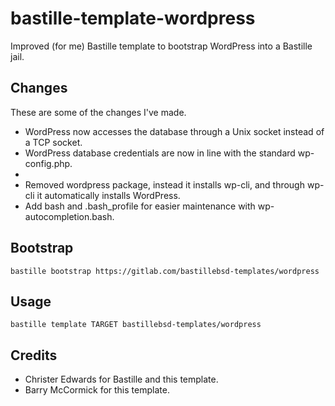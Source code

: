 # bastille-template-wordpress
Improved (for me) Bastille template to bootstrap WordPress into a Bastille jail.

## Changes
These are some of the changes I've made.
- WordPress now accesses the database through a Unix socket instead of a TCP socket.
- WordPress database credentials are now in line with the standard wp-config.php.
- 
- Removed wordpress package, instead it installs wp-cli, and through wp-cli it automatically installs WordPress.
- Add bash and .bash_profile for easier maintenance with wp-autocompletion.bash.

## Bootstrap
```shell
bastille bootstrap https://gitlab.com/bastillebsd-templates/wordpress
```

## Usage
```shell
bastille template TARGET bastillebsd-templates/wordpress
```

## Credits
- Christer Edwards for Bastille and this template.
- Barry McCormick for this template.
